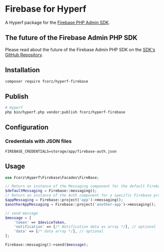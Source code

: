 # Firebase for Hyperf

A Hyperf package for the [Firebase PHP Admin SDK](https://github.com/kreait/firebase-php).


## The future of the Firebase Admin PHP SDK

Please read about the future of the Firebase Admin PHP SDK on the
[SDK's GitHub Repository](https://github.com/kreait/firebase-php).

## Installation

```bash
composer require fcorz/hyperf-firebase
```

## Publish
```bash
# Hyperf
php bin/hyperf.php vendor:publish fcorz/hyperf-firebase
```

## Configuration
### Credentials with JSON files
```.env
FIREBASE_CREDENTIALS=storage/app/firebase-auth.json
```

## Usage

```php
use Fcorz\Hyperf\Firebase\Facades\FireBase;

// Return an instance of the Messaging component for the default Firebase project
$defaultMessaging = Firebase::messaging();
// Return an instance of the Auth component for a specific Firebase project
$appMessaging = Firebase::project('app')->messaging();
$anotherAppMessaging = Firebase::project('another-app')->messaging();

// send message
$message = [
    'token' => $deviceToken,
    'notification' => [/* Notification data as array */], // optional
    'data' => [/* data array */], // optional
];

Firebase::messaging()->send($message);
```